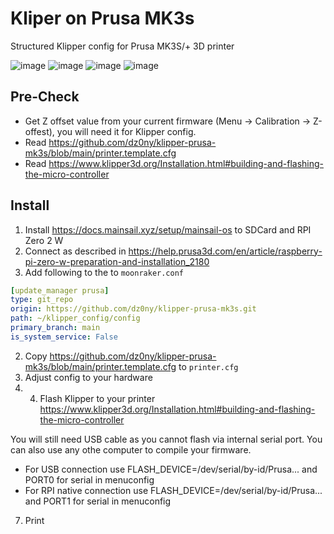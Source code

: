 # Kliper on Prusa MK3s
Structured Klipper config for Prusa MK3S/+ 3D printer

![image](https://user-images.githubusercontent.com/239513/141822711-2818978e-2b87-4110-9b93-e5f489c9cdc7.png)
![image](https://user-images.githubusercontent.com/239513/141831204-89ced257-e67f-4b1f-add7-a3806cdd2617.png)
![image](https://user-images.githubusercontent.com/239513/141831245-11476041-240d-424a-8ff8-ffd8a03c08be.png)
![image](https://user-images.githubusercontent.com/239513/141831272-31b88652-ab3f-4978-8a4c-c54a83817dd1.png)

## Pre-Check

- Get Z offset value from your current firmware (Menu -> Calibration -> Z-offest), you will need it for Klipper config.
- Read https://github.com/dz0ny/klipper-prusa-mk3s/blob/main/printer.template.cfg
- Read https://www.klipper3d.org/Installation.html#building-and-flashing-the-micro-controller

## Install
1. Install https://docs.mainsail.xyz/setup/mainsail-os to SDCard and RPI Zero 2 W
2. Connect as described in https://help.prusa3d.com/en/article/raspberry-pi-zero-w-preparation-and-installation_2180
3. Add following to the to `moonraker.conf`

```yml
[update_manager prusa]
type: git_repo
origin: https://github.com/dz0ny/klipper-prusa-mk3s.git
path: ~/klipper_config/config
primary_branch: main
is_system_service: False
```

2. Copy https://github.com/dz0ny/klipper-prusa-mk3s/blob/main/printer.template.cfg to `printer.cfg` 
3. Adjust config to your hardware
4. 4. Flash Klipper to your printer https://www.klipper3d.org/Installation.html#building-and-flashing-the-micro-controller

You will still need USB cable as you cannot flash via internal serial port. You can also use any othe computer to compile your firmware.

- For USB connection use FLASH_DEVICE=/dev/serial/by-id/Prusa... and PORT0 for serial in menuconfig
- For RPI native connection use FLASH_DEVICE=/dev/serial/by-id/Prusa... and PORT1 for serial in menuconfig

7. Print
